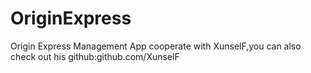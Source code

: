 # OriginExpress
Origin Express Management App
cooperate with XunselF,you can also check out his github:github.com/XunselF